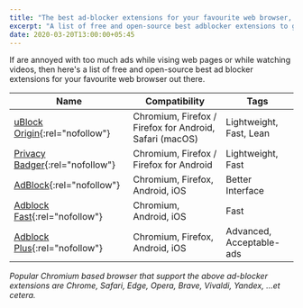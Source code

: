 ```yaml
---
title: "The best ad-blocker extensions for your favourite web browser, free and open-source"
excerpt: "A list of free and open-source best adblocker extensions to get rid of annoyed ads."
date: 2020-03-20T13:00:00+05:45
---
```


If are annoyed with too much ads while vising web pages or while watching videos, then here's a list of free and open-source best ad blocker extensions for your favourite web browser out there.

| Name | Compatibility | Tags |
|---|---|---|
| [uBlock Origin](https://github.com/gorhill/uBlock){:rel="nofollow"} | Chromium, Firefox / Firefox for Android, Safari (macOS) | Lightweight, Fast, Lean |
| [Privacy Badger](https://www.eff.org/privacybadger){:rel="nofollow"} | Chromium, Firefox / Firefox for Android | Lightweight, Fast |
| [AdBlock](https://getadblock.com/){:rel="nofollow"} | Chromium, Firefox, Android, iOS | Better Interface |
| [Adblock Fast](https://adblockfast.com/){:rel="nofollow"} | Chromium, Android, iOS | Fast |
| [Adblock Plus](https://adblockplus.org/){:rel="nofollow"} | Chromium, Firefox, Android, iOS | Advanced, Acceptable-ads |

*Popular Chromium based browser that support the above ad-blocker extensions are Chrome, Safari, Edge, Opera, Brave, Vivaldi, Yandex, ...et cetera.*
